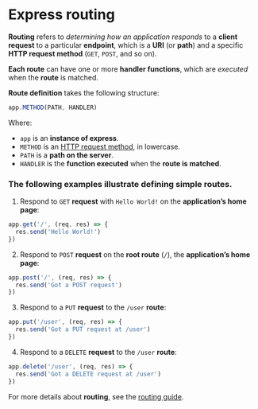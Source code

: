# Express routing

**Routing** refers to *determining how an application responds* to a **client request** to a particular **endpoint**, which is a **URI** (or **path**) and a specific **HTTP request method** (`GET`, `POST`, and so on).

**Each route** can have one or more **handler functions**, which are *executed* when the **route** is matched.

**Route definition** takes the following structure:

```javascript
app.METHOD(PATH, HANDLER)
```

Where:

* `app` is an **instance of express**.
* `METHOD` is an [HTTP request method](https://en.wikipedia.org/wiki/Hypertext_Transfer_Protocol#Request_methods), in lowercase.
* `PATH` is a **path on the server**.
* `HANDLER` is the **function executed** when the **route is matched**.

### The following examples illustrate defining simple routes.

1) Respond to `GET` **request** with `Hello World!` on the **application’s home page**:

```javascript
app.get('/', (req, res) => {
  res.send('Hello World!')
})
```

2) Respond to `POST` **request** on the **root route** (`/`), the **application’s home page**:

```javascript
app.post('/', (req, res) => {
  res.send('Got a POST request')
})
```

3) Respond to a `PUT` **request** to the `/user` **route**:

```javascript
app.put('/user', (req, res) => {
  res.send('Got a PUT request at /user')
})
```

4) Respond to a `DELETE` **request** to the `/user` **route**:

```javascript
app.delete('/user', (req, res) => {
  res.send('Got a DELETE request at /user')
})
```

For more details about **routing**, see the [routing guide](https://expressjs.com/en/guide/routing.html).